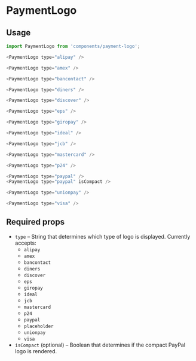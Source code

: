 PaymentLogo
====

## Usage

```js
import PaymentLogo from 'components/payment-logo';

<PaymentLogo type="alipay" />

<PaymentLogo type="amex" />

<PaymentLogo type="bancontact" />

<PaymentLogo type="diners" />

<PaymentLogo type="discover" />

<PaymentLogo type="eps" />

<PaymentLogo type="giropay" />

<PaymentLogo type="ideal" />

<PaymentLogo type="jcb" />

<PaymentLogo type="mastercard" />

<PaymentLogo type="p24" />

<PaymentLogo type="paypal" />
<PaymentLogo type="paypal" isCompact />

<PaymentLogo type="unionpay" />

<PaymentLogo type="visa" />

```

## Required props

* `type` – String that determines which type of logo is displayed. Currently accepts:
   * `alipay`
   * `amex`
   * `bancontact`
   * `diners`
   * `discover`
   * `eps`
   * `giropay`
   * `ideal`
   * `jcb`
   * `mastercard`
   * `p24`
   * `paypal`
   * `placeholder`
   * `unionpay`
   * `visa`
* `isCompact` (optional) – Boolean that determines if the compact PayPal logo is rendered.
